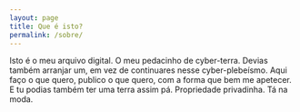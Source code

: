 ```yaml
---
layout: page
title: Que é isto?
permalink: /sobre/
---
```


Isto é o meu arquivo digital. O meu pedacinho de cyber-terra. Devias também arranjar um, em vez de continuares nesse cyber-plebeísmo. Aqui faço o que quero, publico o que quero, com a forma que bem me apetecer. E tu podias também ter uma terra assim pá. Propriedade privadinha. Tá na moda.